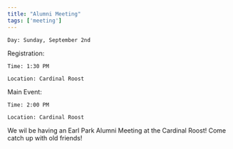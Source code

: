```yaml
---
title: "Alumni Meeting"
tags: ['meeting']
---
```


`Day: Sunday, September 2nd`

Registration:

`Time: 1:30 PM` 

`Location: Cardinal Roost`

Main Event:

`Time: 2:00 PM`
 
`Location: Cardinal Roost`
    
We wil be having an Earl Park Alumni Meeting at the Cardinal Roost! Come catch up with old friends!